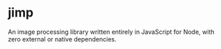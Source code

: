 jimp
====

An image processing library written entirely in JavaScript for Node, with zero external or native dependencies.
